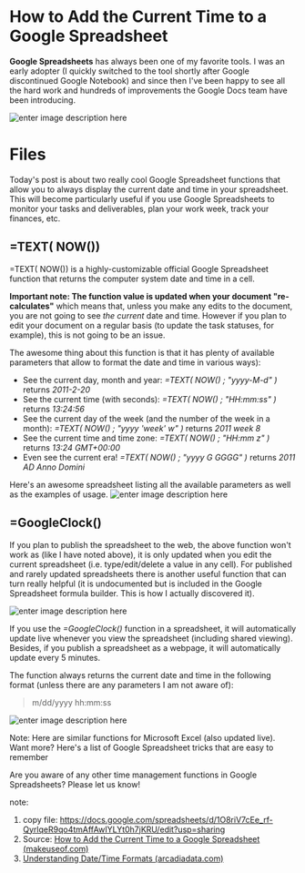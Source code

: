 #  How to Add the Current Time to a Google Spreadsheet

**Google Spreadsheets** has always been one of my favorite tools. I was an early adopter (I quickly switched to the tool shortly after Google discontinued Google Notebook) and since then I've been happy to see all the hard work and hundreds of improvements the Google Docs team have been introducing.

![enter image description here](https://i.ibb.co/fkwDqPm/image.png)

# Files


Today's post is about two really cool Google Spreadsheet functions that allow you to always display the current date and time in your spreadsheet. This will become particularly useful if you use Google Spreadsheets to monitor your tasks and deliverables, plan your work week, track your finances, etc.

## =TEXT( NOW())

=TEXT( NOW()) is a highly-customizable official Google Spreadsheet function that returns the computer system date and time in a cell.

**Important note: The function value is updated when your document "re-calculates"**  which means that, unless you make any edits to the document, you are not going to see  _the current_  date and time. However if you plan to edit your document on a regular basis (to update the task statuses, for example), this is not going to be an issue.

The awesome thing about this function is that it has plenty of available parameters that allow to format the date and time in various ways):

-   See the current day, month and year:  _=TEXT( NOW() ; "yyyy-M-d" )_  returns  _2011-2-20_
-   See the current time (with seconds):  _=TEXT( NOW() ; "HH:mm:ss" )_  returns  _13:24:56_
-   See the current day of the week (and the number of the week in a month):  _=TEXT( NOW() ; "yyyy 'week' w" )_  returns  _2011 week 8_
-   See the current time and time zone:  _=TEXT( NOW() ; "HH:mm z" )_ returns _13:24 GMT+00:00_
-   Even see the current era!  _=TEXT( NOW() ; "yyyy G GGGG" )_  returns  _2011 AD Anno Domini_


Here's an awesome spreadsheet listing all the available parameters as well as the examples of usage.
![enter image description here](https://i.ibb.co/gF2tfCG/image.png)

## =GoogleClock()

If you plan to publish the spreadsheet to the web, the above function won't work as (like I have noted above), it is only updated when you edit the current spreadsheet (i.e. type/edit/delete a value in any cell). For published and rarely updated spreadsheets there is another useful function that can turn really helpful (it is undocumented but is included in the Google Spreadsheet formula builder. This is how I actually discovered it).

![enter image description here](https://i.ibb.co/CndcFfs/image.png)

If you use the _=GoogleClock()_  function in a spreadsheet, it will automatically update live whenever you view the spreadsheet (including shared viewing). Besides, if you publish a spreadsheet as a webpage, it will automatically update every 5 minutes.

The function always returns the current date and time in the following format (unless there are any parameters I am not aware of):

> m/dd/yyyy hh:mm:ss

![enter image description here](https://i.ibb.co/x6DZTt7/image.png)

Note: Here are similar functions for Microsoft Excel (also updated live). Want more? Here's a list of  Google Spreadsheet tricks that are easy to remember

Are you aware of any other time management functions in Google Spreadsheets? Please let us know!

note: 
1. copy file: https://docs.google.com/spreadsheets/d/1O8riV7cEe_rf-QyrlqeR9qo4tmAffAwIYLYt0h7jKRU/edit?usp=sharing
2. Source: [How to Add the Current Time to a Google Spreadsheet (makeuseof.com)](https://www.makeuseof.com/tag/add-current-time-google-spreadsheet/)
3. [Understanding Date/Time Formats (arcadiadata.com)](http://docs.arcadiadata.com/4.1.0/pages/topics/display-format-ref-format-date-time.html)
